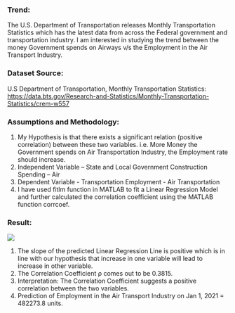 ### Trend:
The U.S. Department of Transportation releases Monthly Transportation Statistics which has the latest data from across the Federal government and transportation industry. I am interested in studying the trend between the money Government spends on Airways v/s the Employment in the Air Transport Industry.

### Dataset Source:<br>
U.S Department of Transportation, Monthly Transportation Statistics:
https://data.bts.gov/Research-and-Statistics/Monthly-Transportation-Statistics/crem-w557

### Assumptions and Methodology:
1. My Hypothesis is that there exists a significant relation (positive correlation) between these two variables. i.e. More Money the Government spends on Air Transportation Industry, the Employment rate should increase. 
2. Independent Variable – State and Local Government Construction Spending – Air
3. Dependent Variable - Transportation Employment - Air Transportation
4. I have used fitlm function in MATLAB to fit a Linear Regression Model and further calculated the correlation coefficient using the MATLAB function corrcoef.

### Result:

![](https://github.com/Abhishek0697/Machine-Learning-in-MATLAB/blob/main/Case%20Study%20-%20Linear%20Regression%20%20in%20Transportation%20Domain/data/Scatterplot%20of%20Linear%20Regression.png)


1. The slope of the predicted Linear Regression Line is positive which is in line with our hypothesis that increase in one variable will lead to increase in other variable.
2. The Correlation Coefficient ρ comes out to be 0.3815.
3. Interpretation: The Correlation Coefficient suggests a positive correlation between the two variables.
4. Prediction of Employment in the Air Transport Industry on Jan 1, 2021 = 482273.8 units.
